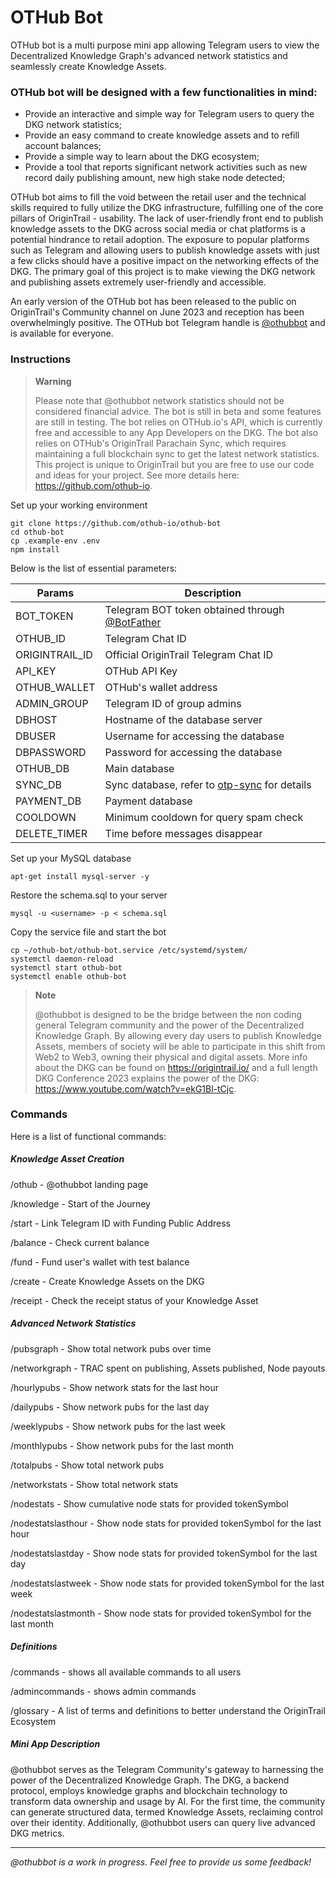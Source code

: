 # OTHub Bot

OTHub bot is a multi purpose mini app allowing Telegram users to view the Decentralized Knowledge Graph's advanced network statistics and seamlessly create Knowledge Assets. 

### OTHub bot will be designed with a few functionalities in mind:
- Provide an interactive and simple way for Telegram users to query the DKG network statistics;
- Provide an easy command to create knowledge assets and to refill account balances;
- Provide a simple way to learn about the DKG ecosystem;
- Provide a tool that reports significant network activities such as new record daily publishing amount, new high stake node detected;

OTHub bot aims to fill the void between the retail user and the technical skills required to fully utilize the DKG infrastructure, fulfilling one of the core pillars of OriginTrail - usability. The lack of user-friendly front end to publish knowledge assets to the DKG across social media or chat platforms is a potential hindrance to retail adoption. The exposure to popular platforms such as Telegram and allowing users to publish knowledge assets with just a few clicks should have a positive impact on the networking effects of the DKG. The primary goal of this project is to make viewing the DKG network and publishing assets extremely user-friendly and accessible. 

An early version of the OTHub bot has been released to the public on OriginTrail's Community channel on June 2023 and reception has been overwhelmingly positive. The OTHub bot Telegram handle is [@othubbot](t.me/othubbot) and is available for everyone.

### Instructions
> **Warning**
> 
> Please note that @othubbot network statistics should not be considered financial advice. The bot is still in beta and some features are still in testing. The bot relies on OTHub.io's API, which is currently free and accessible to any App Developers on the DKG. The bot also relies on OTHub's OriginTrail Parachain Sync, which requires maintaining a full blockchain sync to get the latest network statistics. This project is unique to OriginTrail but you are free to use our code and ideas for your project. See more details here: https://github.com/othub-io. 

Set up your working environment
```
git clone https://github.com/othub-io/othub-bot
cd othub-bot
cp .example-env .env
npm install
```
Below is the list of essential parameters:

| Params            | Description                                |
|-------------------|-------------------------------------------|
| BOT_TOKEN         | Telegram BOT token obtained through [@BotFather](https://t.me/BotFather) |
| OTHUB_ID          | Telegram Chat ID                            |
| ORIGINTRAIL_ID    | Official OriginTrail Telegram Chat ID       |
| API_KEY           | OTHub API Key                               |
| OTHUB_WALLET      | OTHub's wallet address                      |
| ADMIN_GROUP       | Telegram ID of group admins                 |
| DBHOST            | Hostname of the database server             |
| DBUSER            | Username for accessing the database         |
| DBPASSWORD        | Password for accessing the database         |
| OTHUB_DB          | Main database                               |
| SYNC_DB           | Sync database, refer to [otp-sync](https://github.com/othub-io/otp-sync) for details               |
| PAYMENT_DB        | Payment database                            |
| COOLDOWN          | Minimum cooldown for query spam check       |
| DELETE_TIMER      | Time before messages disappear              |

Set up your MySQL database
```
apt-get install mysql-server -y
```
Restore the schema.sql to your server
```
mysql -u <username> -p < schema.sql
```
Copy the service file and start the bot
```
cp ~/othub-bot/othub-bot.service /etc/systemd/system/
systemctl daemon-reload
systemctl start othub-bot
systemctl enable othub-bot
```
> **Note**
> 
> @othubbot is designed to be the bridge between the non coding general Telegram community and the power of the Decentralized Knowledge Graph.
> By allowing every day users to publish Knowledge Assets, members of society will be able to participate in this shift from Web2 to Web3, owning their physical and digital assets. 
> More info about the DKG can be found on https://origintrail.io/ and a full length DKG Conference 2023 explains the power of the DKG: https://www.youtube.com/watch?v=ekG1Bl-tCjc.

### Commands
Here is a list of functional commands:
##### **Knowledge Asset Creation**
/othub - @othubbot landing page

/knowledge - Start of the Journey

/start - Link Telegram ID with Funding Public Address

/balance - Check current balance

/fund - Fund user's wallet with test balance

/create - Create Knowledge Assets on the DKG

/receipt - Check the receipt status of your Knowledge Asset

##### **Advanced Network Statistics**
/pubsgraph - Show total network pubs over time

/networkgraph - TRAC spent on publishing, Assets published, Node payouts

/hourlypubs - Show network stats for the last hour

/dailypubs - Show network pubs for the last day

/weeklypubs - Show network pubs for the last week

/monthlypubs - Show network pubs for the last month

/totalpubs - Show total network pubs

/networkstats - Show total network stats

/nodestats <tokenSymbol> - Show cumulative node stats for provided tokenSymbol

/nodestatslasthour <tokenSymbol> - Show node stats for provided tokenSymbol for the last hour

/nodestatslastday <tokenSymbol> - Show node stats for provided tokenSymbol for the last day

/nodestatslastweek <tokenSymbol> - Show node stats for provided tokenSymbol for the last week

/nodestatslastmonth <tokenSymbol> - Show node stats for provided tokenSymbol for the last month

##### **Definitions**
/commands - shows all available commands to all users

/admincommands - shows admin commands

/glossary - A list of terms and definitions to better understand the OriginTrail Ecosystem

##### Mini App Description

@othubbot serves as the Telegram Community's gateway to harnessing the power of the Decentralized Knowledge Graph. The DKG, a backend protocol, employs knowledge graphs and blockchain technology to transform data ownership and usage by AI. For the first time, the community can generate structured data, termed Knowledge Assets, reclaiming control over their identity. Additionally, @othubbot users can query live advanced DKG metrics. 

____________________
*@othubbot is a work in progress. Feel free to provide us some feedback!*
